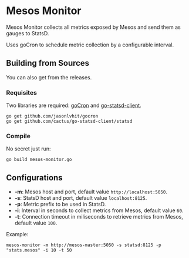 # Mesos Monitor

Mesos Monitor collects all metrics exposed by Mesos and send them as gauges to StatsD.

Uses goCron to schedule metric collection by a configurable interval.

## Building from Sources

You can also get from the releases.

### Requisites

Two libraries are required: [goCron](https://github.com/jasonlvhit/gocron) and [go-statsd-client](https://github.com/cactus/go-statsd-client).


```shell
go get github.com/jasonlvhit/gocron
go get github.com/cactus/go-statsd-client/statsd
```

### Compile

No secret just run:

```shell
go build mesos-monitor.go
```

## Configurations

* **-m**: Mesos host and port, default value ``http://localhost:5050``.
* **-s**: StatsD host and port, default value ``localhost:8125``.
* **-p**: Metric prefix to be used in StatsD.
* **-i**: Interval in seconds to collect metrics from Mesos, default value ``60``.
* **-t**: Connection timeout in miliseconds to retrieve metrics from Mesos, default value ``100``.

Example:

```shell
mesos-monitor -m http://mesos-master:5050 -s statsd:8125 -p "stats.mesos" -i 10 -t 50
```
